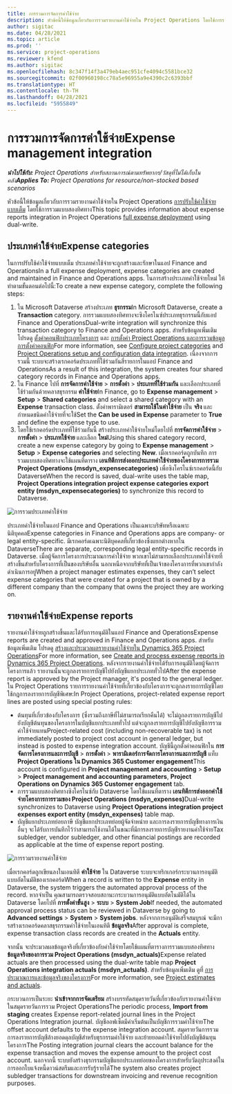 ```yaml
---
title: การรวมการจัดการค่าใช้จ่าย
description: หัวข้อนี้ให้ข้อมูลเกี่ยวกับการรวมรายงานค่าใช้จ่ายใน Project Operations โดยใช้การรวมแบบสองทิศทาง
author: sigitac
ms.date: 04/28/2021
ms.topic: article
ms.prod: ''
ms.service: project-operations
ms.reviewer: kfend
ms.author: sigitac
ms.openlocfilehash: 8c347f14f3a479eb4aec951cfe4094c5581bce32
ms.sourcegitcommit: 02f00960198cc78a5e96955a9e4390c2c6393bbf
ms.translationtype: HT
ms.contentlocale: th-TH
ms.lasthandoff: 04/28/2021
ms.locfileid: "5955849"
---
```

# <a name="expense-management-integration"></a><span data-ttu-id="5e1b6-103">การรวมการจัดการค่าใช้จ่าย</span><span class="sxs-lookup"><span data-stu-id="5e1b6-103">Expense management integration</span></span>

<span data-ttu-id="5e1b6-104">_**นำไปใช้กับ:** Project Operations สำหรับสถานการณ์ตามทรัพยากร/วัสดุที่ไม่ได้เก็บในคลัง_</span><span class="sxs-lookup"><span data-stu-id="5e1b6-104">_**Applies To:** Project Operations for resource/non-stocked based scenarios_</span></span>

<span data-ttu-id="5e1b6-105">หัวข้อนี้ให้ข้อมูลเกี่ยวกับการรวมรายงานค่าใช้จ่ายใน Project Operations [การปรับใช้ค่าใช้จ่ายแบบเต็ม](../expense/expense-overview.md) โดยใช้การรวมแบบสองทิศทาง</span><span class="sxs-lookup"><span data-stu-id="5e1b6-105">This topic provides information about expense reports integration in Project Operations [full expense deployment](../expense/expense-overview.md) using dual-write.</span></span>

## <a name="expense-categories"></a><span data-ttu-id="5e1b6-106">ประเภทค่าใช้จ่าย</span><span class="sxs-lookup"><span data-stu-id="5e1b6-106">Expense categories</span></span>

<span data-ttu-id="5e1b6-107">ในการปรับใช้ค่าใช้จ่ายแบบเต็ม ประเภทค่าใช้จ่ายจะถูกสร้างและรักษาในแอป Finance and Operations</span><span class="sxs-lookup"><span data-stu-id="5e1b6-107">In a full expense deployment, expense categories are created and maintained in Finance and Operations apps.</span></span> <span data-ttu-id="5e1b6-108">ในการสร้างประเภทค่าใช้จ่ายใหม่ ให้ทำตามขั้นตอนต่อไปนี้:</span><span class="sxs-lookup"><span data-stu-id="5e1b6-108">To create a new expense category, complete the following steps:</span></span>

1. <span data-ttu-id="5e1b6-109">ใน Microsoft Dataverse สร้างประเภท **ธุรกรรม**</span><span class="sxs-lookup"><span data-stu-id="5e1b6-109">In Microsoft Dataverse, create a **Transaction** category.</span></span> <span data-ttu-id="5e1b6-110">การรวมแบบสองทิศทางจะซิงโครไนซ์ประเภทธุรกรรมนี้กับแอป Finance and Operations</span><span class="sxs-lookup"><span data-stu-id="5e1b6-110">Dual-write integration will synchronize this transaction category to Finance and Operations apps.</span></span> <span data-ttu-id="5e1b6-111">สำหรับข้อมูลเพิ่มเติม โปรดดู [ตั้งค่าคอนฟิกประเภทโครงการ](/dynamics365/project-operations/project-accounting/configure-project-categories) และ [การตั้งค่า Project Operations และการรวมข้อมูลการตั้งค่าคอนฟิก](resource-dual-write-setup-integration.md)</span><span class="sxs-lookup"><span data-stu-id="5e1b6-111">For more information, see [Configure project categories](/dynamics365/project-operations/project-accounting/configure-project-categories) and [Project Operations setup and configuration data integration](resource-dual-write-setup-integration.md).</span></span> <span data-ttu-id="5e1b6-112">เนื่องจากการรวมนี้ ระบบจะสร้างเรกคอร์ดประเภทที่ใช้ร่วมกันสี่รายการในแอป Finance and Operations</span><span class="sxs-lookup"><span data-stu-id="5e1b6-112">As a result of this integration, the system creates four shared category records in Finance and Operations apps.</span></span>
2. <span data-ttu-id="5e1b6-113">ใน Finance ไปที่ **การจัดการค่าใช้จ่าย** > **การตั้งค่า** > **ประเภทที่ใช้ร่วมกัน** และเลือกประเภทที่ใช้ร่วมกันด้วยคลาสธุรกรรม **ค่าใช้จ่าย**</span><span class="sxs-lookup"><span data-stu-id="5e1b6-113">In Finance, go to **Expense management** > **Setup** > **Shared categories** and select a shared category with an **Expense** transaction class.</span></span> <span data-ttu-id="5e1b6-114">ตั้งค่าพารามิเตอร์ **สามารถใช้ในค่าใช้จ่าย** เป็น **จริง** และกำหนดชนิดค่าใช้จ่ายที่จะใช้</span><span class="sxs-lookup"><span data-stu-id="5e1b6-114">Set the **Can be used in Expense** parameter to **True** and define the expense type to use.</span></span>
3. <span data-ttu-id="5e1b6-115">โดยใช้เรกคอร์ดประเภทที่ใช้ร่วมกันนี้ สร้างประเภทค่าใช้จ่ายใหม่โดยไปที่ **การจัดการค่าใช้จ่าย** > **การตั้งค่า** > **ประเภทใช้จ่าย** และเลือก **ใหม่**</span><span class="sxs-lookup"><span data-stu-id="5e1b6-115">Using this shared category record, create a new expense category by going to **Expense management** > **Setup** > **Expense categories** and selecting **New**.</span></span> <span data-ttu-id="5e1b6-116">เมื่อเรกคอร์ดถูกบันทึก การรวมแบบสองทิศทางจะใช้แผนที่ตาราง **เอนทิตีการส่งออกประเภทค่าใช้จ่ายของโครงการการรวม Project Operations (msdyn\_expensecategories)** เพื่อซิงโครไนซ์เรกคอร์ดนี้กับ Dataverse</span><span class="sxs-lookup"><span data-stu-id="5e1b6-116">When the record is saved, dual-write uses the table map, **Project Operations integration project expense categories export entity (msdyn\_expensecategories)** to synchronize this record to Dataverse.</span></span>

  ![การรวมประเภทค่าใช้จ่าย](./media/DW6ExpenseCategories.png)

<span data-ttu-id="5e1b6-118">ประเภทค่าใช้จ่ายในแอป Finance and Operations เป็นเฉพาะบริษัทหรือเฉพาะนิติบุคคล</span><span class="sxs-lookup"><span data-stu-id="5e1b6-118">Expense categories in Finance and Operations apps are company- or legal entity-specific.</span></span> <span data-ttu-id="5e1b6-119">มีเรกคอร์ดเฉพาะนิติบุคคลที่เกี่ยวข้องซึ่งแยกต่างหากใน Dataverse</span><span class="sxs-lookup"><span data-stu-id="5e1b6-119">There are separate, corresponding legal entity-specific records in Dataverse.</span></span> <span data-ttu-id="5e1b6-120">เมื่อผู้จัดการโครงการประมาณการค่าใช้จ่าย พวกเขาไม่สามารถเลือกประเภทค่าใช้จ่ายที่สร้างขึ้นสำหรับโครงการที่เป็นของบริษัทอื่น นอกเหนือจากบริษัทที่เป็นเจ้าของโครงการที่พวกเขากำลังดำเนินการอยู่</span><span class="sxs-lookup"><span data-stu-id="5e1b6-120">When a project manager estimates expenses, they can’t select expense categories that were created for a project that is owned by a different company than the company that owns the project they are working on.</span></span> 

## <a name="expense-reports"></a><span data-ttu-id="5e1b6-121">รายงานค่าใช้จ่าย</span><span class="sxs-lookup"><span data-stu-id="5e1b6-121">Expense reports</span></span>

<span data-ttu-id="5e1b6-122">รายงานค่าใช้จ่ายถูกสร้างขึ้นและได้รับการอนุมัติในแอป Finance and Operations</span><span class="sxs-lookup"><span data-stu-id="5e1b6-122">Expense reports are created and approved in Finance and Operations apps.</span></span> <span data-ttu-id="5e1b6-123">สำหรับข้อมูลเพิ่มเติม โปรดดู [สร้างและประมวลผลรายงานค่าใช้จ่ายใน Dynamics 365 Project Operations](/learn/modules/create-process-expense-reports/)</span><span class="sxs-lookup"><span data-stu-id="5e1b6-123">For more information, see [Create and process expense reports in Dynamics 365 Project Operations](/learn/modules/create-process-expense-reports/).</span></span> <span data-ttu-id="5e1b6-124">หลังจากรายงานค่าใช้จ่ายได้รับการอนุมัติโดยผู้จัดการโครงการแล้ว รายงานนั้นจะถูกลงรายการบัญชีไปยังบัญชีแยกประเภททั่วไป</span><span class="sxs-lookup"><span data-stu-id="5e1b6-124">After the expense report is approved by the Project manager, it's posted to the general ledger.</span></span> <span data-ttu-id="5e1b6-125">ใน Project Operations รายการรายงานค่าใช้จ่ายที่เกี่ยวข้องกับโครงการจะถูกลงรายการบัญชีโดยใช้กฎการลงรายการบัญชีพิเศษ:</span><span class="sxs-lookup"><span data-stu-id="5e1b6-125">In Project Operations, project-related expense report lines are posted using special posting rules:</span></span>

  - <span data-ttu-id="5e1b6-126">ต้นทุนที่เกี่ยวข้องกับโครงการ (ซึ่งรวมถึงภาษีที่ไม่สามารถเรียกคืนได้) จะไม่ถูกลงรายการบัญชีไปยังบัญชีต้นทุนของโครงการในบัญชีแยกประเภททั่วไป แต่จะถูกลงรายการบัญชีไปยังบัญชีการรวมค่าใช้จ่ายแทน</span><span class="sxs-lookup"><span data-stu-id="5e1b6-126">Project-related cost (including non-recoverable tax) is not immediately posted to project cost account in general ledger, but instead is posted to expense integration account.</span></span> <span data-ttu-id="5e1b6-127">บัญชีนี้ถูกตั้งค่าคอนฟิกใน **การจัดการโครงการและการบัญชี** > **การตั้งค่า** > **พารามิเตอร์การจัดการโครงการและการบัญชี** แท็บ **Project Operations ใน Dynamics 365 Customer engagement**</span><span class="sxs-lookup"><span data-stu-id="5e1b6-127">This account is configured in **Project management and accounting** > **Setup** > **Project management and accounting parameters**, **Project Operations on Dynamics 365 Customer engagement** tab.</span></span>
  - <span data-ttu-id="5e1b6-128">การรวมแบบสองทิศทางซิงโครไนซ์กับ Dataverse โดยใช้แผนที่ตาราง **เอนทิตีการส่งออกค่าใช้จ่ายโครงการการรวมของ Project Operations (msdyn\_expenses)**</span><span class="sxs-lookup"><span data-stu-id="5e1b6-128">Dual-write synchronizes to Dataverse using **Project Operations integration project expenses export entity (msdyn\_expenses)** table map.</span></span>
  - <span data-ttu-id="5e1b6-129">บัญชีแยกประเภทย่อยภาษี บัญชีแยกประเภทย่อยผู้จัดจำหน่าย และการลงรายการบัญชีทางการเงินอื่นๆ จะได้รับการบันทึกไว้ว่าสามารถใช้งานได้ในขณะที่มีการลงรายการบัญชีรายงานค่าใช้จ่าย</span><span class="sxs-lookup"><span data-stu-id="5e1b6-129">Tax subledger, vendor subledger, and other financial postings are recorded as applicable at the time of expense report posting.</span></span>

  ![การรวมรายงานค่าใช้จ่าย](./media/DW6ExpenseReports.png)

<span data-ttu-id="5e1b6-131">เมื่อเรกคอร์ดถูกเขียนลงในเอนทิตี **ค่าใช้จ่าย** ใน Dataverse ระบบจะทริกเกอร์กระบวนการอนุมัติแบบอัตโนมัติของเรกคอร์ด</span><span class="sxs-lookup"><span data-stu-id="5e1b6-131">When a record is written to the **Expense** entity in Dataverse, the system triggers the automated approval process of the record.</span></span> <span data-ttu-id="5e1b6-132">หากจำเป็น คุณสามารถตรวจสอบสถานะกระบวนการอนุมัติแบบอัตโนมัติได้ใน Dataverse โดยไปที่ **การตั้งค่าขั้นสูง** > **ระบบ** > **System Job**</span><span class="sxs-lookup"><span data-stu-id="5e1b6-132">If needed, the automated approval process status can be reviewed in Dataverse by going to **Advanced settings** > **System** > **System jobs**.</span></span> <span data-ttu-id="5e1b6-133">หลังจากการอนุมัติเสร็จสมบูรณ์ จะมีการสร้างเรกคอร์ดคลาสธุรกรรมค่าใช้จ่ายในเอนทิตี **ข้อมูลจริง**</span><span class="sxs-lookup"><span data-stu-id="5e1b6-133">After approval is complete, expense transaction class records are created in the **Actuals** entity.</span></span>

<span data-ttu-id="5e1b6-134">จากนั้น จะประมวลผลข้อมูลจริงที่เกี่ยวข้องกับค่าใช้จ่ายโดยใช้แผนที่ตารางการรวมแบบสองทิศทาง **ข้อมูลจริงของการรวม Project Operations (msdyn\_actuals)**</span><span class="sxs-lookup"><span data-stu-id="5e1b6-134">Expense related actuals are then processed using the dual-write table map **Project Operations integration actuals (msdyn\_actuals)**.</span></span> <span data-ttu-id="5e1b6-135">สำหรับข้อมูลเพิ่มเติม ดูที่ [การประมาณการและข้อมูลจริงของโครงการ](resource-dual-write-estimates-actuals.md)</span><span class="sxs-lookup"><span data-stu-id="5e1b6-135">For more information, see [Project estimates and actuals](resource-dual-write-estimates-actuals.md).</span></span>

<span data-ttu-id="5e1b6-136">กระบวนการเป็นระยะ **นำเข้าจากการจัดเตรียม** สร้างบรรทัดสมุดรายวันที่เกี่ยวข้องกับรายงานค่าใช้จ่ายในสมุดรายวันการรวม Project Operations</span><span class="sxs-lookup"><span data-stu-id="5e1b6-136">The periodic process, **Import from staging** creates Expense report-related journal lines in the Project Operations Integration journal.</span></span> <span data-ttu-id="5e1b6-137">บัญชีออฟเซ็ตมีค่าเริ่มต้นเป็นบัญชีการรวมค่าใช้จ่าย</span><span class="sxs-lookup"><span data-stu-id="5e1b6-137">The offset account defaults to the expense integration account.</span></span> <span data-ttu-id="5e1b6-138">สมุดรายวันการรวมการลงรายการบัญชีล้างยอดดุลบัญชีสำหรับธุรกรรมค่าใช้จ่าย และย้ายยอดค่าใช้จ่ายไปยังบัญชีต้นทุนโครงการ</span><span class="sxs-lookup"><span data-stu-id="5e1b6-138">The Posting integration journal clears the account balance for the expense transaction and moves the expense amount to the project cost account.</span></span> <span data-ttu-id="5e1b6-139">นอกจากนี้ ระบบยังสร้างธุรกรรมบัญชีแยกประเภทย่อยของโครงการสำหรับวัตถุประสงค์ในการออกใบแจ้งหนี้ดาวน์สตรีมและการรับรู้รายได้</span><span class="sxs-lookup"><span data-stu-id="5e1b6-139">The system also creates project subledger transactions for downstream invoicing and revenue recognition purposes.</span></span>
